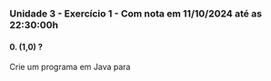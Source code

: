 ### Unidade 3 - Exercício 1 - Com nota em 11/10/2024 até as 22:30:00h

#### 0. (1,0) ?

Crie um programa em Java para
